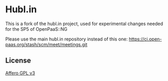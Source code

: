 # Hubl.in

This is a fork of the hubl.in project, used for experimental changes needed for the SP5 of OpenPaaS::NG

Please use the main hubl.in repository instead of this one:
https://ci.open-paas.org/stash/scm/meet/meetings.git

## License

[Affero GPL v3](http://www.gnu.org/licenses/agpl-3.0.html)

